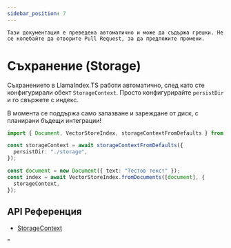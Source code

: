 ```yaml
---
sidebar_position: 7
---
```


`Тази документация е преведена автоматично и може да съдържа грешки. Не се колебайте да отворите Pull Request, за да предложите промени.`

# Съхранение (Storage)

Съхранението в LlamaIndex.TS работи автоматично, след като сте конфигурирали обект `StorageContext`. Просто конфигурирайте `persistDir` и го свържете с индекс.

В момента се поддържа само запазване и зареждане от диск, с планирани бъдещи интеграции!

```typescript
import { Document, VectorStoreIndex, storageContextFromDefaults } from "./src";

const storageContext = await storageContextFromDefaults({
  persistDir: "./storage",
});

const document = new Document({ text: "Тестов текст" });
const index = await VectorStoreIndex.fromDocuments([document], {
  storageContext,
});
```

## API Референция

- [StorageContext](../../api/interfaces/StorageContext.md)

"
